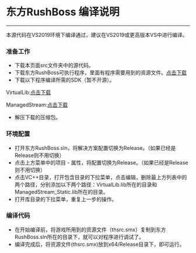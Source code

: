 # 东方RushBoss 编译说明
************************
本源代码在VS2019环境下编译通过，建议在VS2019或更高版本VS中进行编译。
 ### 准备工作
 * 下载本页面src文件夹中的源代码。
 * 下载东方RushBoss可执行程序，里面有程序需要用到的资源文件。[点击下载](https://tapcat.top/Project/TouhouRushBoss/thrb.aspx)
 * 下载以下程序编译所需的SDK（暂不开源）。
 
 VirtualLib:[点击下载](http://download.tapcat.top/VirtualLib/VirtualLib.zip)

 ManagedStream:[点击下载](http://download.tapcat.top/ManagedStream/ManagedStream.zip)
 * 解压下载的压缩包。

 ### 环境配置
 * 打开东方RushBoss.sln，将解决方案配置切换为Release。（如果已经是Release则不用切换）
 * 点击上方菜单中的项目 - 属性，将配置切换为Release。（如果已经是Release则不用切换）
 * 点击VC++目录，打开包含目录的下拉菜单，点击编辑，删除最上方列表中的两个路径，分别添加以下两个路径：VirtualLib.lib所在的目录和ManagedStream_Static.lib所在的目录。
 * 打开库目录的下拉菜单，重复上一步的操作。

 ### 编译代码
 * 在开始编译前，将游戏所用到的资源文件（thsrc.smx）复制到东方RushBoss.sln所在的目录下，就可以对程序进行调试了。
 * 编译完成后，将资源文件(thsrc.smx)放到x64/Release目录下，即可运行。